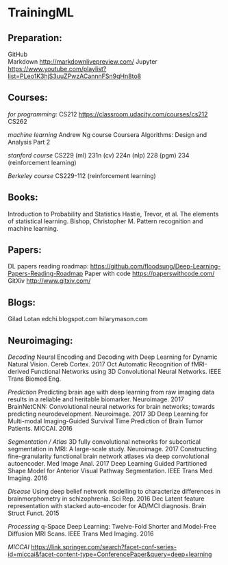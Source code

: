 # TrainingML

## Preparation:
   GitHub  
   Markdown http://markdownlivepreview.com/
   Jupyter https://www.youtube.com/playlist?list=PLeo1K3hjS3uuZPwzACannnFSn9qHn8to8

## Courses:
   *for programming:*
   CS212  https://classroom.udacity.com/courses/cs212 
   CS262  

   *machine learning*
   Andrew Ng course
   Coursera Algorithms: Design and Analysis Part 2
   
   *stanford course*
   CS229 (ml)
   231n  (cv)
   224n  (nlp)
   228   (pgm)
   234   (reinforcement learning)
   
   *Berkeley course*
   CS229-112 (reinforcement learning)
  
   
## Books:
   Introduction to Probability and Statistics
   Hastie, Trevor, et al. The elements of statistical learning.
   Bishop, Christopher M. Pattern recognition and machine learning.

## Papers:
   DL papers reading roadmap: https://github.com/floodsung/Deep-Learning-Papers-Reading-Roadmap
   Paper with code https://paperswithcode.com/
   GitXiv http://www.gitxiv.com/
   
## Blogs:
   Gilad Lotan
   edchi.blogspot.com
   hilarymason.com

## Neuroimaging:
   *Decoding*
   Neural Encoding and Decoding with Deep Learning for Dynamic Natural Vision. Cereb Cortex. 2017 Oct 
   Automatic Recognition of fMRI-derived Functional Networks using 3D Convolutional Neural Networks. IEEE Trans Biomed Eng.

   *Prediction*
   Predicting brain age with deep learning from raw imaging data results in a reliable and heritable biomarker. Neuroimage. 2017
   BrainNetCNN: Convolutional neural networks for brain networks; towards predicting neurodevelopment. Neuroimage. 2017 
   3D Deep Learning for Multi-modal Imaging-Guided Survival Time Prediction of Brain Tumor Patients.      MICCAI. 2016

   *Segmentation / Atlas*
   3D fully convolutional networks for subcortical segmentation in MRI: A large-scale study. Neuroimage. 2017
   Constructing fine-granularity functional brain network atlases via deep convolutional autoencoder.  Med Image Anal. 2017
   Deep Learning Guided Partitioned Shape Model for Anterior Visual Pathway Segmentation.  IEEE Trans Med Imaging. 2016 

   *Disease* 
   Using deep belief network modelling to characterize differences in brainmorphometry in schizophrenia. Sci Rep. 2016 Dec
   Latent feature representation with stacked auto-encoder for AD/MCI diagnosis. Brain Struct Funct. 2015          

   *Processing* 
   q-Space Deep Learning: Twelve-Fold Shorter and Model-Free Diffusion MRI Scans. IEEE Trans Med Imaging. 2016 

   *MICCAI* 
   https://link.springer.com/search?facet-conf-series-id=miccai&facet-content-type=ConferencePaper&query=deep+learning
 
 
 
 
 
 

